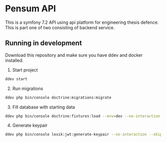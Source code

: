# Pensum API
This is a symfony 7.2 API using api platform for engineering thesis defence.
This is part one of two consisting of backend service.

## Running in development

Download this repository and make sure you have ddev and docker installed.

1. Start project
```bash
ddev start
```

2. Run migrations
```bash
ddev php bin/console doctrine:migrations:migrate
```

3. Fill database with starting data
```bash
ddev php bin/console doctrine:fixtures:load --env=dev --no-interaction
```

4. Generate keypair
```bash
ddev php bin/console lexik:jwt:generate-keypair --no-interaction --skip-if-exists
```
